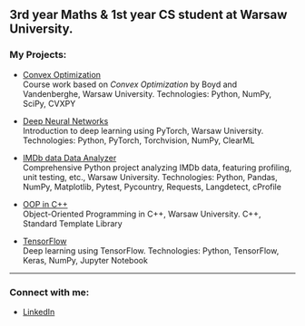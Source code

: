## 3rd year Maths & 1st year CS student at Warsaw University.

### My Projects:

- [Convex Optimization](https://github.com/dg7s/ConvexOptimization)  
  Course work based on *Convex Optimization* by Boyd and Vandenberghe, Warsaw University.
  Technologies: Python, NumPy, SciPy, CVXPY

- [Deep Neural Networks](https://github.com/dg7s/DeepNeuralNetworks)  
  Introduction to deep learning using PyTorch, Warsaw University.
  Technologies: Python, PyTorch, Torchvision, NumPy, ClearML

- [IMDb data Data Analyzer](https://gitlab.mimuw.edu.pl/dg448617/tools-supporting-data-analysis-in-python/-/tree/master/final_project)  
  Comprehensive Python project analyzing IMDb data, featuring profiling, unit testing, etc., Warsaw University.
  Technologies: Python, Pandas, NumPy, Matplotlib, Pytest, Pycountry, Requests, Langdetect, cProfile
  
- [OOP in C++](https://github.com/dg7s/object-oriented-programming-cpp)  
  Object-Oriented Programming in C++, Warsaw University.
  C++, Standard Template Library

- [TensorFlow](https://github.com/dg7s/Deep_learning_tensorflow)  
  Deep learning using TensorFlow.
  Technologies: Python, TensorFlow, Keras, NumPy, Jupyter Notebook

---

### Connect with me:

- [LinkedIn](https://www.linkedin.com/in/dominik-gawe%C5%82/)
